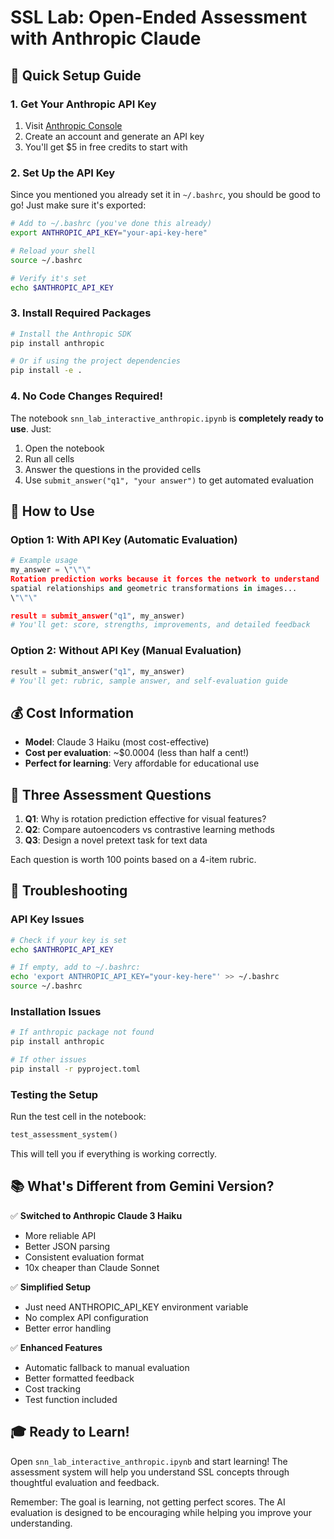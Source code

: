 # SSL Lab: Open-Ended Assessment with Anthropic Claude

## 🚀 Quick Setup Guide

### 1. Get Your Anthropic API Key
1. Visit [Anthropic Console](https://console.anthropic.com/)
2. Create an account and generate an API key
3. You'll get $5 in free credits to start with

### 2. Set Up the API Key

Since you mentioned you already set it in `~/.bashrc`, you should be good to go! Just make sure it's exported:

```bash
# Add to ~/.bashrc (you've done this already)
export ANTHROPIC_API_KEY="your-api-key-here"

# Reload your shell
source ~/.bashrc

# Verify it's set
echo $ANTHROPIC_API_KEY
```

### 3. Install Required Packages

```bash
# Install the Anthropic SDK
pip install anthropic

# Or if using the project dependencies
pip install -e .
```

### 4. No Code Changes Required! 

The notebook `snn_lab_interactive_anthropic.ipynb` is **completely ready to use**. Just:

1. Open the notebook
2. Run all cells
3. Answer the questions in the provided cells
4. Use `submit_answer("q1", "your answer")` to get automated evaluation

## 🎯 How to Use

### Option 1: With API Key (Automatic Evaluation)
```python
# Example usage
my_answer = \"\"\"
Rotation prediction works because it forces the network to understand 
spatial relationships and geometric transformations in images...
\"\"\"

result = submit_answer("q1", my_answer)
# You'll get: score, strengths, improvements, and detailed feedback
```

### Option 2: Without API Key (Manual Evaluation)
```python
result = submit_answer("q1", my_answer)
# You'll get: rubric, sample answer, and self-evaluation guide
```

## 💰 Cost Information

- **Model**: Claude 3 Haiku (most cost-effective)
- **Cost per evaluation**: ~$0.0004 (less than half a cent!)
- **Perfect for learning**: Very affordable for educational use

## 📝 Three Assessment Questions

1. **Q1**: Why is rotation prediction effective for visual features?
2. **Q2**: Compare autoencoders vs contrastive learning methods
3. **Q3**: Design a novel pretext task for text data

Each question is worth 100 points based on a 4-item rubric.

## 🔧 Troubleshooting

### API Key Issues
```bash
# Check if your key is set
echo $ANTHROPIC_API_KEY

# If empty, add to ~/.bashrc:
echo 'export ANTHROPIC_API_KEY="your-key-here"' >> ~/.bashrc
source ~/.bashrc
```

### Installation Issues
```bash
# If anthropic package not found
pip install anthropic

# If other issues
pip install -r pyproject.toml
```

### Testing the Setup
Run the test cell in the notebook:
```python
test_assessment_system()
```

This will tell you if everything is working correctly.

## 📚 What's Different from Gemini Version?

✅ **Switched to Anthropic Claude 3 Haiku**
- More reliable API
- Better JSON parsing
- Consistent evaluation format
- 10x cheaper than Claude Sonnet

✅ **Simplified Setup**
- Just need ANTHROPIC_API_KEY environment variable
- No complex API configuration
- Better error handling

✅ **Enhanced Features**
- Automatic fallback to manual evaluation
- Better formatted feedback
- Cost tracking
- Test function included

## 🎓 Ready to Learn!

Open `snn_lab_interactive_anthropic.ipynb` and start learning! The assessment system will help you understand SSL concepts through thoughtful evaluation and feedback.

Remember: The goal is learning, not getting perfect scores. The AI evaluation is designed to be encouraging while helping you improve your understanding.